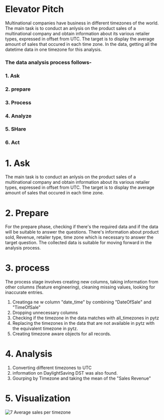 # Elevator Pitch
Multinational companies have business in different timezones of the world. 
The main task is to conduct an anlysis on the product sales of a multinational company and obtain information about its various retailer types, expressed in offset from UTC. The target is to display the average amount of sales that occured in each time zone.
In the data, getting all the datetime data in one timezone for this analysis.

### The data analysis process follows-
### 1. Ask
### 2. prepare
### 3. Process
### 4. Analyze
### 5. SHare
### 6. Act

# 1. Ask
The main task is to conduct an anlysis on the product sales of a multinational company and obtain information about its various retailer types, expressed in offset from UTC. The target is to display the average amount of sales that occured in each time zone.

# 2. Prepare
For the prepare phase, checking if there's the required data and if the data will be suitable to answer the questions. 
There's information about product sold, Revenue, retailer type, time zone which is necessary to answer the target question. The collected data is suitable for moving forward in the analysis process.  

# 3. process
The process stage involves creating new columns, taking information from other columns (feature engineering), cleaning missing values, looking for inaccurate entries.

1. Creatinga ne w column "date_time" by combining "DateOfSale" and "TimeOfSale"
2. Dropping unnecessary columns
3. Checking if the timezone in the data matches with all_timezones in pytz
4. Replacing the timezones in the data that are not available in pytz with the equivalent timezone in pytz.
5. Creating timezone aware objects for all records.

# 4. Analysis
1. Converting different timezones to UTC
2. information on DaylightSaving DST was also found. 
3. Gourping by Timezone and taking the mean of the "Sales Revenue"

# 5. Visualization
![7  Average sales per timezone](https://user-images.githubusercontent.com/43137227/166161811-a8f4c636-7dea-4f81-9d74-7d207353e538.PNG)


